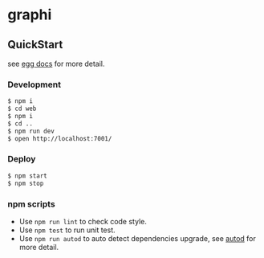 # graphi


## QuickStart

<!-- add docs here for user -->

see [egg docs][egg] for more detail.

### Development

```bash
$ npm i
$ cd web
$ npm i
$ cd ..
$ npm run dev
$ open http://localhost:7001/
```

### Deploy

```bash
$ npm start
$ npm stop
```

### npm scripts

- Use `npm run lint` to check code style.
- Use `npm test` to run unit test.
- Use `npm run autod` to auto detect dependencies upgrade, see [autod](https://www.npmjs.com/package/autod) for more detail.


[egg]: https://eggjs.org
